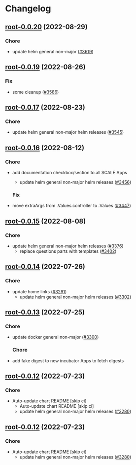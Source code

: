 # Changelog



## [root-0.0.20](https://github.com/truecharts/charts/compare/root-0.0.19...root-0.0.20) (2022-08-29)

### Chore

- update helm general non-major ([#3619](https://github.com/truecharts/charts/issues/3619))




## [root-0.0.19](https://github.com/truecharts/charts/compare/root-0.0.17...root-0.0.19) (2022-08-26)

### Fix

- some cleanup ([#3586](https://github.com/truecharts/charts/issues/3586))




## [root-0.0.17](https://github.com/truecharts/charts/compare/root-0.0.16...root-0.0.17) (2022-08-23)

### Chore

- update helm general non-major helm releases ([#3545](https://github.com/truecharts/charts/issues/3545))




## [root-0.0.16](https://github.com/truecharts/charts/compare/root-0.0.15...root-0.0.16) (2022-08-12)

### Chore

- add documentation checkbox/section to all SCALE Apps
  - update helm general non-major helm releases ([#3456](https://github.com/truecharts/charts/issues/3456))

  ### Fix

- move extraArgs from .Values.controller to .Values ([#3447](https://github.com/truecharts/charts/issues/3447))




## [root-0.0.15](https://github.com/truecharts/charts/compare/root-0.0.14...root-0.0.15) (2022-08-08)

### Chore

- update helm general non-major helm releases ([#3376](https://github.com/truecharts/charts/issues/3376))
  - replace questions parts with templates ([#3402](https://github.com/truecharts/charts/issues/3402))




## [root-0.0.14](https://github.com/truecharts/apps/compare/root-0.0.13...root-0.0.14) (2022-07-26)

### Chore

- update home links ([#3291](https://github.com/truecharts/apps/issues/3291))
  - update helm general non-major helm releases ([#3302](https://github.com/truecharts/apps/issues/3302))




## [root-0.0.13](https://github.com/truecharts/apps/compare/root-0.0.12...root-0.0.13) (2022-07-25)

### Chore

- update docker general non-major ([#3300](https://github.com/truecharts/apps/issues/3300))

  ### Chore

- add fake digest to new incubator Apps to fetch digests




## [root-0.0.12](https://github.com/truecharts/apps/compare/root-0.0.11...root-0.0.12) (2022-07-23)

### Chore

- Auto-update chart README [skip ci]
  - Auto-update chart README [skip ci]
  - update helm general non-major helm releases ([#3280](https://github.com/truecharts/apps/issues/3280))




## [root-0.0.12](https://github.com/truecharts/apps/compare/root-0.0.11...root-0.0.12) (2022-07-23)

### Chore

- Auto-update chart README [skip ci]
  - update helm general non-major helm releases ([#3280](https://github.com/truecharts/apps/issues/3280))




